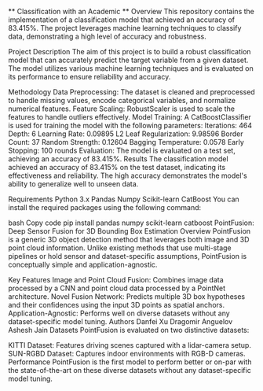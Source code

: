 ** Classification with an Academic **
Overview
This repository contains the implementation of a classification model that achieved an accuracy of 83.415%. The project leverages machine learning techniques to classify data, demonstrating a high level of accuracy and robustness.

Project Description
The aim of this project is to build a robust classification model that can accurately predict the target variable from a given dataset. The model utilizes various machine learning techniques and is evaluated on its performance to ensure reliability and accuracy.

Methodology
Data Preprocessing: The dataset is cleaned and preprocessed to handle missing values, encode categorical variables, and normalize numerical features.
Feature Scaling: RobustScaler is used to scale the features to handle outliers effectively.
Model Training: A CatBoostClassifier is used for training the model with the following parameters:
Iterations: 464
Depth: 6
Learning Rate: 0.09895
L2 Leaf Regularization: 9.98596
Border Count: 37
Random Strength: 0.12604
Bagging Temperature: 0.0578
Early Stopping: 100 rounds
Evaluation: The model is evaluated on a test set, achieving an accuracy of 83.415%.
Results
The classification model achieved an accuracy of 83.415% on the test dataset, indicating its effectiveness and reliability. The high accuracy demonstrates the model's ability to generalize well to unseen data.

Requirements
Python 3.x
Pandas
Numpy
Scikit-learn
CatBoost
You can install the required packages using the following command:

bash
Copy code
pip install pandas numpy scikit-learn catboost
PointFusion: Deep Sensor Fusion for 3D Bounding Box Estimation
Overview
PointFusion is a generic 3D object detection method that leverages both image and 3D point cloud information. Unlike existing methods that use multi-stage pipelines or hold sensor and dataset-specific assumptions, PointFusion is conceptually simple and application-agnostic.

Key Features
Image and Point Cloud Fusion: Combines image data processed by a CNN and point cloud data processed by a PointNet architecture.
Novel Fusion Network: Predicts multiple 3D box hypotheses and their confidences using the input 3D points as spatial anchors.
Application-Agnostic: Performs well on diverse datasets without any dataset-specific model tuning.
Authors
Danfei Xu
Dragomir Anguelov
Ashesh Jain
Datasets
PointFusion is evaluated on two distinctive datasets:

KITTI Dataset: Features driving scenes captured with a lidar-camera setup.
SUN-RGBD Dataset: Captures indoor environments with RGB-D cameras.
Performance
PointFusion is the first model to perform better or on-par with the state-of-the-art on these diverse datasets without any dataset-specific model tuning.
